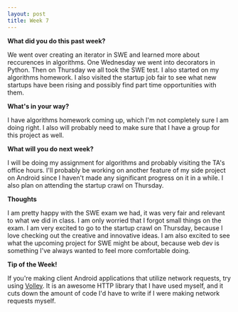```yaml
---
layout: post
title: Week 7
---
```


<b>What did you do this past week?</b>

We went over creating an iterator in SWE and learned more about reccurences in algorithms. One Wednesday we went into decorators in Python. Then on Thursday we all took the SWE test. I also started on my algorithms homework. I also visited the startup job fair to see what new startups have been rising and possibly find part time opportunities with them.

<b>What's in your way?</b>

I have algorithms homework coming up, which I'm not completely sure I am doing right. I also will probably need to make sure that I have a group for this project as well.

<b>What will you do next week?</b>

I will be doing my assignment for algorithms and probably visiting the TA's office hours. I'll probably be working on another feature of my side project on Android since I haven't made any significant progress on it in a while. I also plan on attending the startup crawl on Thursday.

<b>Thoughts</b>

I am pretty happy with the SWE exam we had, it was very fair and relevant to what we did in class. I am only worried that I forgot small things on the exam. I am very excited to go to the startup crawl on Thursday, because I love checking out the creative and innovative ideas. I am also excited to see what the upcoming project for SWE might be about, because web dev is something I've always wanted to feel more comfortable doing.

<b>Tip of the Week!</b>

If you're making client Android applications that utilize network requests, try using [Volley](http://developer.android.com/training/volley/index.html). It is an awesome HTTP library that I have used myself, and it cuts down the amount of code I'd have to write if I were making network requests myself.
